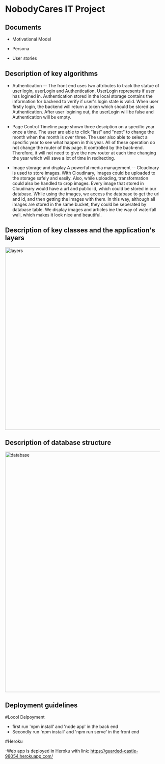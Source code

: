 # NobodyCares IT Project 

## Documents
- Motivational Model


- Persona


- User stories

## Description of key algorithms
- Authentication -- The front end uses two attributes to track the statue of user login, userLogin and Authentication.  UserLogin represents if user has logined in. Authentication stored in the local storage contains the information for backend to verify if user's login state is valid. When user firstly login, the backend will return a token which should be stored as Authentication. After user logining out, the userLogin will be false and Authentication will be empty.


- Page Control
Timeline page shown three desciption on a specific year once a time. The user are able to click "last" and "next" to change the month when the month is over three. The user also able to select a specific year to see what happen in this year. All of these operation do not change the router of this page. It controlled by the back-end. Therefore, it will not need to give the new router at each time changing the year which will save a lot of time in redirecting.


- Image storage and display
A powerful media management -- Cloudinary is used to store images. With Cloudinary, images could be uploaded to the storage safely and easily. Also, while uploading, transformation could also be handled to crop images. Every image that stored in Cloudinary would have a url and public id, which could be stored in our database. While using the images, we access the database to get the url and id, and then getting the images with them. In this way, although all images are stored in the same bucket, they could be seperated by database table. 
We display images and articles ine the way of waterfall wall, which makes it look nice and beautiful. 

## Description of key classes and the application's layers 
<img width="592" alt="layers" src="https://user-images.githubusercontent.com/42131250/99541426-c55a1280-29eb-11eb-8571-2db570d303c7.png">



## Description of database structure

<img width="780" alt="database" src="https://user-images.githubusercontent.com/42131250/99541502-d99e0f80-29eb-11eb-990b-6b0803128c41.png">



## Deployment guidelines 

#Locol Delpoyment

- first run 'npm install' and 'node app' in the back end
- Secondly run 'npm install' and 'npm run serve' in the front end

#Heroku

-Web app is deployed in Heroku with link: https://guarded-castle-98054.herokuapp.com/
